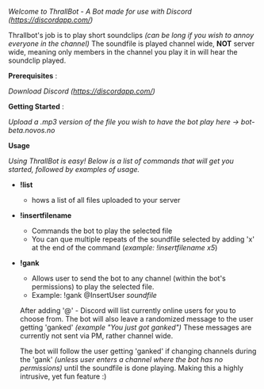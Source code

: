 *Welcome to ThrallBot - A Bot made for use with Discord (https://discordapp.com/)*

Thrallbot's job is to play short soundclips *(can be long if you wish to annoy everyone in the channel)*
The soundfile is played channel wide, **NOT** server wide, meaning only members in the channel you play it in will hear the soundclip played.

**Prerequisites** :

*Download Discord (https://discordapp.com/)*

**Getting Started** : 

 *Upload a .mp3 version of the file you wish to have the bot play here -> bot-beta.novos.no*

**Usage** 

*Using ThrallBot is easy! Below is a list of commands that will get you started, followed by examples of usage.*

+ **!list**
   - hows a list of all files uploaded to your server
     
+ **!insertfilename**
     
    - Commands the bot to play the selected file
    - You can que multiple repeats of the soundfile selected by adding 'x' at the end of the command (*example: !insertfilename x5*)
    
+ **!gank**

    - Allows user to send the bot to any channel (within the bot's permissions) to play the selected file. 
    
    - Example: !gank @InsertUser *soundfile*
    
    After adding '@' - Discord will list currently online users for you to choose from. The bot will also leave a randomized message to     the user getting 'ganked' *(example "You just got ganked")* These messages are currently not sent via PM, rather channel wide.
    
    The bot will follow the user getting 'ganked' if changing channels during the 'gank' *(unless user enters a channel where the bot       has no permissions)* until the soundfile is done playing. Making this a highly intrusive, yet fun feature :) 
    
    
     
      
    
    
   

   
   
















